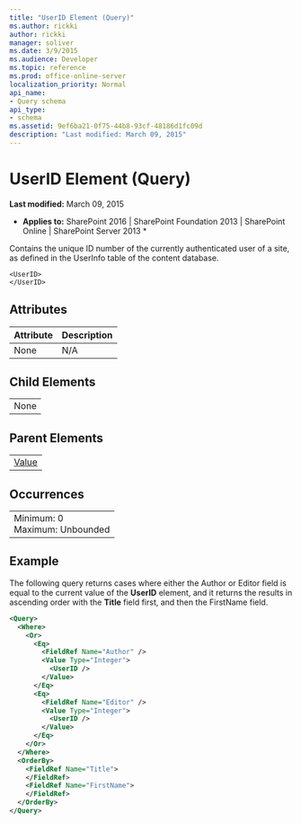 ```yaml
---
title: "UserID Element (Query)"
ms.author: rickki
author: rickki
manager: soliver
ms.date: 3/9/2015
ms.audience: Developer
ms.topic: reference
ms.prod: office-online-server
localization_priority: Normal
api_name:
- Query schema
api_type:
- schema
ms.assetid: 9ef6ba21-0f75-44b8-93cf-48186d1fc09d
description: "Last modified: March 09, 2015"
---
```


# UserID Element (Query)

 **Last modified:** March 09, 2015 
  
 * **Applies to:** SharePoint 2016 | SharePoint Foundation 2013 | SharePoint Online | SharePoint Server 2013 * 
  
Contains the unique ID number of the currently authenticated user of a site, as defined in the UserInfo table of the content database.
  
```
<UserID>
</UserID>
```

## Attributes

|**Attribute**|**Description**|
|:-----|:-----|
|None  <br/> |N/A  <br/> |
   
## Child Elements

||
|:-----|
|None |
   
## Parent Elements

||
|:-----|
|[Value](value-element-query.md)|
   
## Occurrences

||
|:-----|
|Minimum: 0  <br/> Maximum: Unbounded  <br/> |
   
## Example

The following query returns cases where either the Author or Editor field is equal to the current value of the **UserID** element, and it returns the results in ascending order with the **Title** field first, and then the FirstName field. 
  
```XML
<Query>
  <Where>
    <Or>
      <Eq>
        <FieldRef Name="Author" />
        <Value Type="Integer">
          <UserID />
        </Value>
      </Eq>
      <Eq>
        <FieldRef Name="Editor" />
        <Value Type="Integer">
          <UserID />
        </Value>
      </Eq>
    </Or>
  </Where>
  <OrderBy>
    <FieldRef Name="Title">
    </FieldRef>
    <FieldRef Name="FirstName">
    </FieldRef>
  </OrderBy>
</Query>
```


